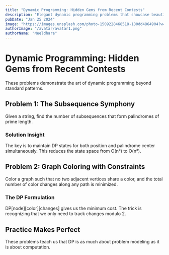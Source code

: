 ```yaml
---
title: "Dynamic Programming: Hidden Gems from Recent Contests"
description: "Elegant dynamic programming problems that showcase beautiful techniques and insights."
pubDate: "Jan 25 2024"
image: "https://images.unsplash.com/photo-1509228468518-180dd4864904?w=400&auto=format&fit=crop&q=60"
authorImage: "/avatar/avatar1.png"
authorName: "Neeldhara"
---
```


# Dynamic Programming: Hidden Gems from Recent Contests

These problems demonstrate the art of dynamic programming beyond standard patterns.

## Problem 1: The Subsequence Symphony

Given a string, find the number of subsequences that form palindromes of prime length.

### Solution Insight

The key is to maintain DP states for both position and palindrome center simultaneously. This reduces the state space from O(n³) to O(n²).

## Problem 2: Graph Coloring with Constraints

Color a graph such that no two adjacent vertices share a color, and the total number of color changes along any path is minimized.

### The DP Formulation

DP[node][color][changes] gives us the minimum cost. The trick is recognizing that we only need to track changes modulo 2.

## Practice Makes Perfect

These problems teach us that DP is as much about problem modeling as it is about computation.
